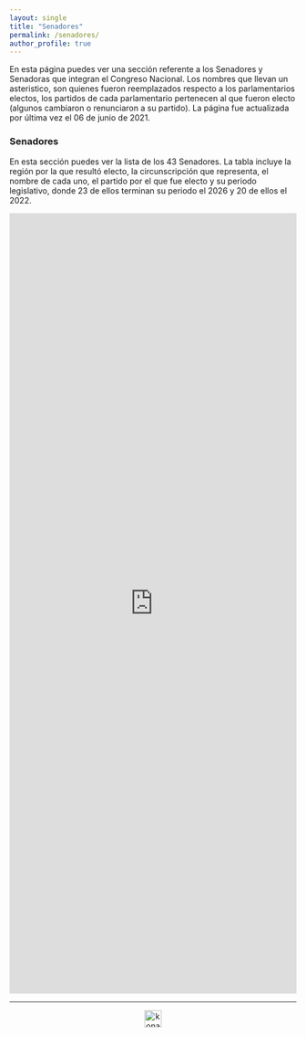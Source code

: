 ```yaml
---
layout: single
title: "Senadores"
permalink: /senadores/
author_profile: true
---
```


En esta página puedes ver una sección referente a los Senadores y Senadoras que integran el Congreso Nacional. Los nombres que llevan un asteristico, son quienes fueron reemplazados respecto a los parlamentarios electos, los partidos de cada parlamentario pertenecen al que fueron electo (algunos cambiaron o renunciaron a su partido). La página fue actualizada por última vez el 06 de junio de 2021.

### Senadores

En esta sección puedes ver la lista de los 43 Senadores. La tabla incluye la región por la que resultó electo, la circunscripción que representa, el nombre de cada uno, el partido por el que fue electo y su periodo legislativo, donde 23 de ellos terminan su periodo el 2026 y 20 de ellos el 2022.

<iframe title="" aria-label="table" id="datawrapper-chart-NuOWD" src="https://datawrapper.dwcdn.net/NuOWD/1/" scrolling="no" frameborder="0" style="width: 0; min-width: 100% !important; border: none;" height="1368"></iframe><script type="text/javascript">!function(){"use strict";window.addEventListener("message",(function(e){if(void 0!==e.data["datawrapper-height"]){var t=document.querySelectorAll("iframe");for(var a in e.data["datawrapper-height"])for(var r=0;r<t.length;r++){if(t[r].contentWindow===e.source)t[r].style.height=e.data["datawrapper-height"][a]+"px"}}}))}();
</script>

---

<!-- NES -->
<style>
.aligncenter {
    text-align: center;
}
</style>
<p class="aligncenter">
    <img src="/images/nes.png" width="30" height="30" alt="konami" />
</p>

<!-- Favicon -->
<link rel="apple-touch-icon" sizes="180x180" href="/apple-touch-icon.png">
<link rel="icon" type="image/png" sizes="32x32" href="/favicon-32x32.png">
<link rel="icon" type="image/png" sizes="16x16" href="/favicon-16x16.png">
<link rel="manifest" href="/site.webmanifest">
<link rel="mask-icon" href="/safari-pinned-tab.svg" color="#5bbad5">
<meta name="msapplication-TileColor" content="#b91d47">
<meta name="theme-color" content="#ffffff">
